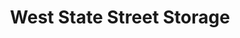 ---
title: "West State Street Storage"
url: /cheboygan/west-state-street-storage/
shop: storage rental
---